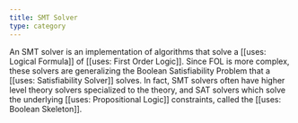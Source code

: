 ```yaml
---
title: SMT Solver
type: category 
---
```


An SMT solver is an implementation of algorithms that solve a [[uses: Logical Formula]] of [[uses: First Order Logic]]. Since FOL is more complex, these solvers are generalizing the Boolean Satisfiability Problem that a [[uses: Satisfiability Solver]] solves. In fact, SMT solvers often have higher level theory solvers specialized to the theory, and SAT solvers which solve the underlying [[uses: Propositional Logic]] constraints, called the [[uses: Boolean Skeleton]]. 